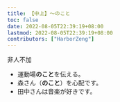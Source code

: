 ```yaml
---
title: 【中上】～のこと
toc: false
date: 2022-08-05T22:39:19+08:00
lastmod: 2022-08-05T22:39:19+08:00
contributors: ["HarborZeng"]
---
```


非人不加

- 運動場**のこと**を伝える。
- 森さん（**のこと**）を心配です。
- 田中さんは音楽が好きです。

